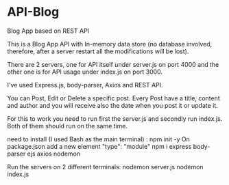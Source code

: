 # API-Blog
Blog App based on REST API

This is a Blog App API with In-memory data store (no database involved, therefore, after a server restart all the modifications will be lost).

There are 2 servers, one for API itself under server.js on port 4000 and the other one is for API usage under index.js on port 3000.

I've used Express.js, body-parser, Axios and REST API.

You can Post, Edit or Delete a specific post.
Every Post have a title, content and author and you will receive also the date when you post it or update it.

For this to work you need to run first the server.js and secondly run index.js. Both of them should run on the same time.


need to install (I used Bash as the main terminal) :
npm init -y
On package.json add a new element "type": "module"
npm i express body-parser ejs axios nodemon

Run the servers on 2 different terminals:
nodemon server.js
nodemon index.js
